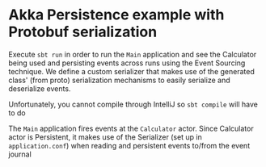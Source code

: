 # Akka Persistence example with Protobuf serialization

Execute `sbt run` in order to run the `Main` application and see the Calculator being used and persisting events across
runs using the Event Sourcing technique. We define a custom serializer that makes use of the generated class'
(from proto) serialization mechanisms to easily serialize and deserialize events.

Unfortunately, you cannot compile through IntelliJ so `sbt compile` will have to do

The `Main` application fires events at the `Calculator` actor. Since Calculator actor is Persistent, it makes use of the
 Serializer (set up in `application.conf`) when reading and persistent events to/from the event journal